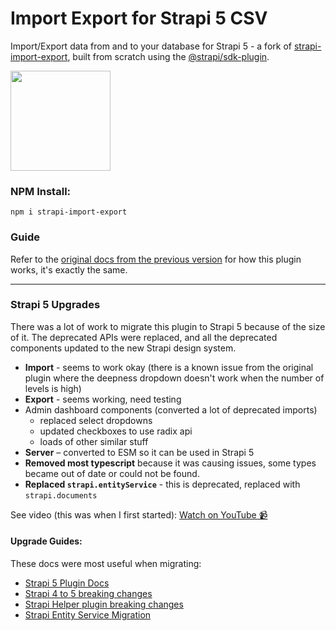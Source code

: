 # Import Export for Strapi 5 CSV
Import/Export data from and to your database for Strapi 5 - a fork of [strapi-import-export](https://github.com/Baboo7/strapi-plugin-import-export-entries), built from scratch using the [@strapi/sdk-plugin](https://docs.strapi.io/dev-docs/plugins/development/create-a-plugin).

<img width="160" src="https://github.com/user-attachments/assets/85fbb6ed-6d7e-408d-988e-ffeaee5de9f4"/>

### NPM Install:
`npm i strapi-import-export`

### Guide

Refer to the [original docs from the previous version](https://github.com/Baboo7/strapi-plugin-import-export-entries) for how this plugin works, it's exactly the same.

---

### Strapi 5 Upgrades
There was a lot of work to migrate this plugin to Strapi 5 because of the size of it. The deprecated APIs were replaced, and all the deprecated components updated to the new Strapi design system.

- **Import** - seems to work okay (there is a known issue from the original plugin where the deepness dropdown doesn't work when the number of levels is high)
- **Export** - seems working, need testing
- Admin dashboard components (converted a lot of deprecated imports)
    - replaced select dropdowns
    - updated checkboxes to use radix api
    - loads of other similar stuff
- **Server** – converted to ESM so it can be used in Strapi 5
- **Removed most typescript** because it was causing issues, some types became out of date or could not be found.  
- **Replaced `strapi.entityService`** - this is deprecated, replaced with `strapi.documents`  

See video (this was when I first started):
[Watch on YouTube 📹](https://youtu.be/9TlyBMAC1xY)

#### Upgrade Guides:
These docs were most useful when migrating:

- [Strapi 5 Plugin Docs](https://docs.strapi.io/dev-docs/plugins/development/create-a-plugin)
- [Strapi 4 to 5 breaking changes](https://docs.strapi.io/dev-docs/migration/v4-to-v5/breaking-changes)
- [Strapi Helper plugin breaking changes](https://docs.strapi.io/dev-docs/migration/v4-to-v5/additional-resources/helper-plugin)
- [Strapi Entity Service Migration](https://docs.strapi.io/dev-docs/migration/v4-to-v5/additional-resources/from-entity-service-to-document-service#create)

